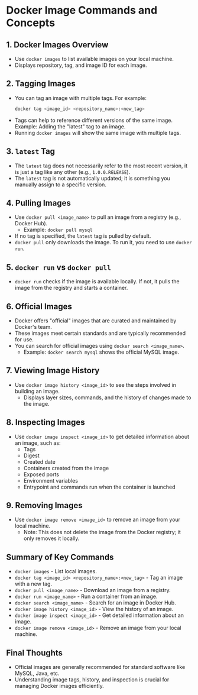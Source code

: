 # Docker Image Commands and Concepts

## 1. Docker Images Overview
- Use `docker images` to list available images on your local machine.
- Displays repository, tag, and image ID for each image.

## 2. Tagging Images
- You can tag an image with multiple tags. For example:
  ```bash
  docker tag <image_id> <repository_name>:<new_tag>
  ```
- Tags can help to reference different versions of the same image. Example: Adding the "latest" tag to an image.
- Running `docker images` will show the same image with multiple tags.

## 3. `latest` Tag
- The `latest` tag does not necessarily refer to the most recent version, it is just a tag like any other (e.g., `1.0.0.RELEASE`).
- The `latest` tag is not automatically updated; it is something you manually assign to a specific version.

## 4. Pulling Images
- Use `docker pull <image_name>` to pull an image from a registry (e.g., Docker Hub).
  - Example: `docker pull mysql`
- If no tag is specified, the `latest` tag is pulled by default.
- `docker pull` only downloads the image. To run it, you need to use `docker run`.

## 5. `docker run` vs `docker pull`
- `docker run` checks if the image is available locally. If not, it pulls the image from the registry and starts a container.

## 6. Official Images
- Docker offers "official" images that are curated and maintained by Docker's team.
- These images meet certain standards and are typically recommended for use.
- You can search for official images using `docker search <image_name>`.
  - Example: `docker search mysql` shows the official MySQL image.

## 7. Viewing Image History
- Use `docker image history <image_id>` to see the steps involved in building an image.
  - Displays layer sizes, commands, and the history of changes made to the image.

## 8. Inspecting Images
- Use `docker image inspect <image_id>` to get detailed information about an image, such as:
  - Tags
  - Digest
  - Created date
  - Containers created from the image
  - Exposed ports
  - Environment variables
  - Entrypoint and commands run when the container is launched

## 9. Removing Images
- Use `docker image remove <image_id>` to remove an image from your local machine.
  - Note: This does not delete the image from the Docker registry; it only removes it locally.

## Summary of Key Commands
- `docker images` - List local images.
- `docker tag <image_id> <repository_name>:<new_tag>` - Tag an image with a new tag.
- `docker pull <image_name>` - Download an image from a registry.
- `docker run <image_name>` - Run a container from an image.
- `docker search <image_name>` - Search for an image in Docker Hub.
- `docker image history <image_id>` - View the history of an image.
- `docker image inspect <image_id>` - Get detailed information about an image.
- `docker image remove <image_id>` - Remove an image from your local machine.

## Final Thoughts
- Official images are generally recommended for standard software like MySQL, Java, etc.
- Understanding image tags, history, and inspection is crucial for managing Docker images efficiently.
